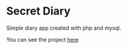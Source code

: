 # Secret Diary
Simple diary app created with php and mysql.

You can see the project [here](http://brane91webpage-com.stackstaging.com/mysql/index.php)
